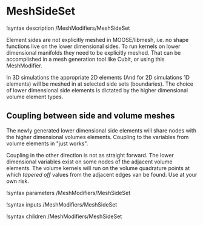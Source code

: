 # MeshSideSet

!syntax description /MeshModifiers/MeshSideSet

Element sides are not explicitly meshed in MOOSE/libmesh, i.e. no shape functions
live on the lower dimensional sides. To run kernels on lower dimensional manifolds
they need to be explicitly meshed. That can be accomplished in a mesh generation
tool like Cubit, or using this MeshModifier.

In 3D simulations the appropriate 2D elements (And for 2D simulations 1D elements)
will be meshed in at selected side sets (boundaries). The choice of lower dimensional
side elements is dictated by the higher dimensional volume element types.

## Coupling between side and volume meshes

The newly generated lower dimensional side elements will share nodes with the higher
dimensional volumes elements. Coupling to the variables from volume elements in
"just works".

Coupling in the other direction is not as straight forward. The lower dimensional
variables exist on some nodes of the adjacent volume elements. The volume kernels
will run on the volume quadrature points at which _tapered off_ values from the
adjacent edges van be found. Use at your own risk.

!syntax parameters /MeshModifiers/MeshSideSet

!syntax inputs /MeshModifiers/MeshSideSet

!syntax children /MeshModifiers/MeshSideSet
